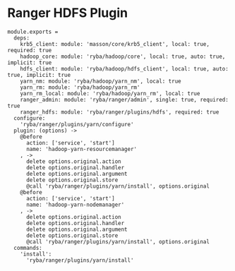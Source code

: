 # Ranger HDFS Plugin

    module.exports =
      deps:
        krb5_client: module: 'masson/core/krb5_client', local: true, required: true
        hadoop_core: module: 'ryba/hadoop/core', local: true, auto: true, implicit: true
        hdfs_client: module: 'ryba/hadoop/hdfs_client', local: true, auto: true, implicit: true
        yarn_nm: module: 'ryba/hadoop/yarn_nm', local: true
        yarn_rm: module: 'ryba/hadoop/yarn_rm'
        yarn_rm_local: module: 'ryba/hadoop/yarn_rm', local: true
        ranger_admin: module: 'ryba/ranger/admin', single: true, required: true
        ranger_hdfs: module: 'ryba/ranger/plugins/hdfs', required: true
      configure:
        'ryba/ranger/plugins/yarn/configure'
      plugin: (options) ->
        @before
          action: ['service', 'start']
          name: 'hadoop-yarn-resourcemanager'
        , ->
          delete options.original.action
          delete options.original.handler
          delete options.original.argument
          delete options.original.store
          @call 'ryba/ranger/plugins/yarn/install', options.original
        @before
          action: ['service', 'start']
          name: 'hadoop-yarn-nodemanager'
        , ->
          delete options.original.action
          delete options.original.handler
          delete options.original.argument
          delete options.original.store
          @call 'ryba/ranger/plugins/yarn/install', options.original
      commands:
        'install':
          'ryba/ranger/plugins/yarn/install'
